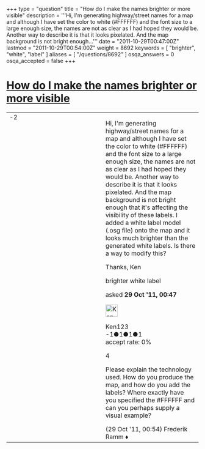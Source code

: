+++
type = "question"
title = "How do I make the names brighter or more visible"
description = '''Hi, I&#x27;m generating highway/street names for a map and although I have set the color to white (#FFFFFF) and the font size to a large enough size, the names are not as clear as I had hoped they would be. Another way to describe it is that it looks pixelated. And the map background is not bright enough...'''
date = "2011-10-29T00:47:00Z"
lastmod = "2011-10-29T00:54:00Z"
weight = 8692
keywords = [ "brighter", "white", "label" ]
aliases = [ "/questions/8692" ]
osqa_answers = 0
osqa_accepted = false
+++

<div class="headNormal">

# [How do I make the names brighter or more visible](/questions/8692/how-do-i-make-the-names-brighter-or-more-visible)

</div>

<div id="main-body">

<div id="askform">

<table id="question-table" style="width:100%;">
<colgroup>
<col style="width: 50%" />
<col style="width: 50%" />
</colgroup>
<tbody>
<tr>
<td style="width: 30px; vertical-align: top"><div class="vote-buttons">
<span id="post-8692-upvote" class="ajax-command post-vote up" rel="nofollow" title="I like this post (click again to cancel)"> </span>
<div id="post-8692-score" class="post-score" title="current number of votes">
-2
</div>
<span id="post-8692-downvote" class="ajax-command post-vote down" rel="nofollow" title="I dont like this post (click again to cancel)"> </span> <span id="favorite-mark" class="ajax-command favorite-mark" rel="nofollow" title="mark/unmark this question as favorite (click again to cancel)"> </span>
<div id="favorite-count" class="favorite-count">
&#10;</div>
</div></td>
<td><div id="item-right">
<div class="question-body">
<p>Hi, I'm generating highway/street names for a map and although I have set the color to white (#FFFFFF) and the font size to a large enough size, the names are not as clear as I had hoped they would be. Another way to describe it is that it looks pixelated. And the map background is not bright enough that it's affecting the visibility of these labels. I added a white label model (.osg file) onto the map and it looks much brighter than the generated white labels. Is there a way to modify this?</p>
<p>Thanks, Ken</p>
</div>
<div id="question-tags" class="tags-container tags">
<span class="post-tag tag-link-brighter" rel="tag" title="see questions tagged &#39;brighter&#39;">brighter</span> <span class="post-tag tag-link-white" rel="tag" title="see questions tagged &#39;white&#39;">white</span> <span class="post-tag tag-link-label" rel="tag" title="see questions tagged &#39;label&#39;">label</span>
</div>
<div id="question-controls" class="post-controls">
&#10;</div>
<div class="post-update-info-container">
<div class="post-update-info post-update-info-user">
<p>asked <strong>29 Oct '11, 00:47</strong></p>
<img src="https://secure.gravatar.com/avatar/1f9e276b36277e80934b0c0a7d33cac8?s=32&amp;d=identicon&amp;r=g" class="gravatar" width="32" height="32" alt="Ken123&#39;s gravatar image" />
<p><span>Ken123</span><br />
<span class="score" title="-1 reputation points">-1</span><span title="1 badges"><span class="badge1">●</span><span class="badgecount">1</span></span><span title="1 badges"><span class="silver">●</span><span class="badgecount">1</span></span><span title="1 badges"><span class="bronze">●</span><span class="badgecount">1</span></span><br />
<span class="accept_rate" title="Rate of the user&#39;s accepted answers">accept rate:</span> <span title="Ken123 has no accepted answers">0%</span></p>
</div>
</div>
<div id="comments-container-8692" class="comments-container">
<span id="8693"></span>
<div id="comment-8693" class="comment">
<div id="post-8693-score" class="comment-score">
4
</div>
<div class="comment-text">
<p>Please explain the technology used. How do you produce the map, and how do you add the labels? Where exactly have you specified the #FFFFFF and can you perhaps supply a visual example?</p>
</div>
<div id="comment-8693-info" class="comment-info">
<span class="comment-age">(29 Oct '11, 00:54)</span> <span class="comment-user userinfo">Frederik Ramm ♦</span>
</div>
</div>
</div>
<div id="comment-tools-8692" class="comment-tools">
&#10;</div>
<div class="clear">
&#10;</div>
<div id="comment-8692-form-container" class="comment-form-container">
&#10;</div>
<div class="clear">
&#10;</div>
</div></td>
</tr>
</tbody>
</table>

</div>

</div>

